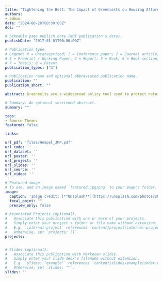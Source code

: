 ```yaml
---
title: "Tightening the Belt: The Impact of Greenbelts on Housing Affordability"
authors:
- admin
date: "2024-08-20T00:00:00Z"
doi: ""

# Schedule page publish date (NOT publication's date).
publishDate: "2017-01-01T00:00:00Z"

# Publication type.
# Legend: 0 = Uncategorized; 1 = Conference paper; 2 = Journal article;
# 3 = Preprint / Working Paper; 4 = Report; 5 = Book; 6 = Book section;
# 7 = Thesis; 8 = Patent
publication_types: ["3"]

# Publication name and optional abbreviated publication name.
publication: ""
publication_short: ""

abstract: Greenbelts are a widespread policy tool used to protect natural spaces from urban sprawl. With rising housing costs in many metropolitan areas, numerous questions have been raised about the impact of greenbelts on housing markets. In this paper, I evaluate the impact that the introduction of the world's largest contiguous greenbelt, which was formed around Toronto in the early-2000s, had on housing prices across the region. To capture the key dynamics of a greenbelt, I develop an estimable model of the housing market with heterogeneous supply elasticities and a nested logit demand system. Using rich transaction and project-level data on housing prices and developments from 2000-2010, I estimate housing supply and demand curves separately, where I address the endogeneity of housing prices with instrumental variables. Using the estimated model, I find that the Greenbelt led to an average increase in housing costs of 2.9% by 2010. Although non-trivial (C\$600 a year in rent), this increase accounts for only 4% of the increase in prices during this period, suggesting that the Greenbelt does not explain much of the deterioration in housing affordability. Skyrocketing housing costs can instead be explained by the fact that strong housing demand within the urban footprint is met with highly inelastic housing supply.

# Summary. An optional shortened abstract.
summary: ""

tags:
- Source Themes
featured: false

links:

url_pdf: 'files/Hempel_JMP.pdf'
url_code: ''
url_dataset: ''
url_poster: ''
url_project: ''
url_slides: ''
url_source: ''
url_video: ''

# Featured image
# To use, add an image named `featured.jpg/png` to your page's folder. 
image:
  caption: 'Image credit: [**Unsplash**](https://unsplash.com/photos/s9CC2SKySJM)'
  focal_point: ""
  preview_only: false

# Associated Projects (optional).
#   Associate this publication with one or more of your projects.
#   Simply enter your project's folder or file name without extension.
#   E.g. `internal-project` references `content/project/internal-project/index.md`.
#   Otherwise, set `projects: []`.
projects:


# Slides (optional).
#   Associate this publication with Markdown slides.
#   Simply enter your slide deck's filename without extension.
#   E.g. `slides: "example"` references `content/slides/example/index.md`.
#   Otherwise, set `slides: ""`.
slides: ''
---
```

